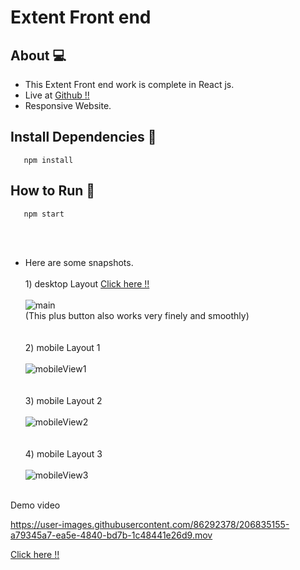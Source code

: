 # Extent Front end

## About 💻
 - This Extent Front end work is complete in React js.
 - Live at <a href="https://hacch141.github.io/Extent_Front-end/" target="_blank">Github !!</a>
 - Responsive Website.

## Install Dependencies 🚀

```
   npm install
```

## How to Run 💨

```
   npm start
```

<br/><br/>
- Here are some snapshots.
<br/><br/> 1) desktop Layout <a href="https://hacch141.github.io/Extent_Front-end/" target="_blank">Click here !!</a>
<br/><br/> ![main](https://user-images.githubusercontent.com/86292378/206791269-678c3c6e-24eb-4d7f-bc76-544a88864614.png)
<br/> (This plus button also works very finely and smoothly)
<br/><br/><br/> 2) mobile Layout 1
<br/><br/> ![mobileView1](https://user-images.githubusercontent.com/86292378/206791376-88f161a8-4235-4ea2-9ccd-2a3e7de2216c.png)
<br/><br/><br/> 3) mobile Layout 2
<br/><br/> ![mobileView2](https://user-images.githubusercontent.com/86292378/206791398-242060e5-2098-4915-8bdf-5304774e4b40.png)
<br/><br/><br/> 4) mobile Layout 3
<br/><br/> ![mobileView3](https://user-images.githubusercontent.com/86292378/206831021-91943ffd-14b4-4183-b323-6cb0df06ac8f.png)
<br/>
Demo video

https://user-images.githubusercontent.com/86292378/206835155-a79345a7-ea5e-4840-bd7b-1c48441e26d9.mov

<a href="https://hacch141.github.io/Extent_Front-end/" target="_blank">Click here !!</a>
